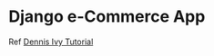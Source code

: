 # Django e-Commerce App

Ref [Dennis Ivy Tutorial](https://www.youtube.com/watch?v=QSyrThcaghg&list=PL-51WBLyFTg0omnamUjL1TCVov7yDTRng&index=1)